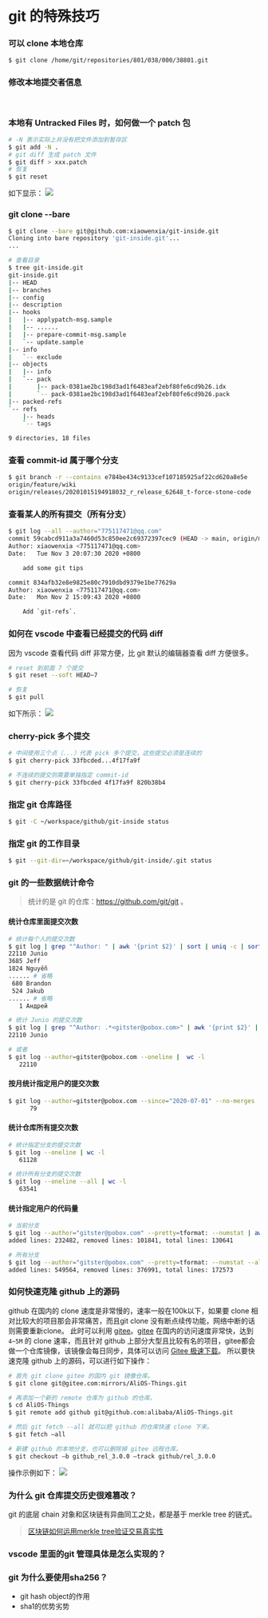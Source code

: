 # git 的特殊技巧

<a name="BVhPV"></a>
### 可以 clone 本地仓库

```bash
$ git clone /home/git/repositories/801/038/000/38801.git
```

<a name="ZrIcR"></a>
### 修改本地提交者信息

<br />

### 本地有 Untracked Files 时，如何做一个 patch 包

```bash
# -N 表示实际上并没有把文件添加到暂存区
$ git add -N .
# git diff 生成 patch 文件
$ git diff > xxx.patch
# 恢复
$ git reset
```
如下显示：
![](https://img.alicdn.com/tfs/TB1VW780hD1gK0jSZFsXXbldVXa-2484-1884.png)


### git clone --bare

```bash
$ git clone --bare git@github.com:xiaowenxia/git-inside.git
Cloning into bare repository 'git-inside.git'...
...

# 查看目录
$ tree git-inside.git 
git-inside.git
|-- HEAD
|-- branches
|-- config
|-- description
|-- hooks
|   |-- applypatch-msg.sample
|   |-- ......
|   |-- prepare-commit-msg.sample
|   `-- update.sample
|-- info
|   `-- exclude
|-- objects
|   |-- info
|   `-- pack
|       |-- pack-0381ae2bc198d3ad1f6483eaf2ebf80fe6cd9b26.idx
|       `-- pack-0381ae2bc198d3ad1f6483eaf2ebf80fe6cd9b26.pack
|-- packed-refs
`-- refs
    |-- heads
    `-- tags

9 directories, 18 files
```

### 查看 commit-id 属于哪个分支

```bash
$ git branch -r --contains e784be434c9133cef107185925af22cd620a8e5e
origin/feature/wiki
origin/releases/20201015194918032_r_release_62648_t-force-stone-code
```

### 查看某人的所有提交（所有分支）
```bash
$ git log --all --author="775117471@qq.com"
commit 59cabcd911a3a7460d53c850ee2c69372397cec9 (HEAD -> main, origin/main, origin/HEAD)
Author: xiaowenxia <775117471@qq.com>
Date:   Tue Nov 3 20:07:30 2020 +0800

    add some git tips

commit 834afb32e8e9825e80c7910dbd9379e1be77629a
Author: xiaowenxia <775117471@qq.com>
Date:   Mon Nov 2 15:09:43 2020 +0800

    Add `git-refs`.
```

### 如何在 vscode 中查看已经提交的代码 diff
因为 vscode 查看代码 diff 非常方便，比 git 默认的编辑器查看 diff 方便很多。
```bash
# reset 到前面 7 个提交
$ git reset --soft HEAD~7

# 恢复
$ git pull
```

如下所示：
![](https://img.alicdn.com/tfs/TB1A08J2AL0gK0jSZFtXXXQCXXa-3092-2098.png)

### cherry-pick 多个提交
```bash
# 中间使用三个点（...）代表 pick 多个提交，这些提交必须是连续的
$ git cherry-pick 33fbcded...4f17fa9f

# 不连续的提交则需要单独指定 commit-id
$ git cherry-pick 33fbcded 4f17fa9f 820b38b4
```


### 指定 git 仓库路径

```bash
$ git -C ~/workspace/github/git-inside status
```

### 指定 git 的工作目录

```bash
$ git --git-dir=~/workspace/github/git-inside/.git status
```

### git 的一些数据统计命令

> 统计的是 git 的仓库：https://github.com/git/git 。

#### 统计仓库里面提交次数

```bash
# 统计每个人的提交次数
$ git log | grep "^Author: " | awk '{print $2}' | sort | uniq -c | sort -k1,1nr
22110 Junio
3685 Jeff
1824 Nguyễn
...... # 省略
 680 Brandon
 524 Jakub
...... # 省略
   1 Андрей

# 统计 Junio 的提交次数
$ git log | grep "^Author: .*<gitster@pobox.com>" | awk '{print $2}' | sort | uniq -c | sort -k1,1nr
22110 Junio

# 或者
$ git log --author=gitster@pobox.com --oneline |  wc -l
   22110
```

#### 按月统计指定用户的提交次数

```bash
$ git log --author=gitster@pobox.com --since="2020-07-01" --no-merges | grep -e 'commit [a-zA-Z0-9]*' | wc -l
      79
```

#### 统计仓库所有提交次数

```bash
# 统计指定分支的提交次数
$ git log --oneline | wc -l
   61128

# 统计所有分支的提交次数
$ git log --oneline --all | wc -l
   63541
```

#### 统计指定用户的代码量

```bash
# 当前分支
$ git log --author="gitster@pobox.com" --pretty=tformat: --numstat | awk '{ add += $1; subs += $2; loc += $1 - $2 } END { printf "added lines: %s, removed lines: %s, total lines: %s\n", add, subs, loc }' -
added lines: 232482, removed lines: 101841, total lines: 130641

# 所有分支
$ git log --author="gitster@pobox.com" --pretty=tformat: --numstat --all | awk '{ add += $1; subs += $2; loc += $1 - $2 } END { printf "added lines: %s, removed lines: %s, total lines: %s\n", add, subs, loc }' -
added lines: 549564, removed lines: 376991, total lines: 172573
```

### 如何快速克隆 github 上的源码
github 在国内的 clone 速度是非常慢的，速率一般在100k以下，如果要 clone 相对比较大的项目那会非常痛苦，而且git clone 没有断点续传功能，网络中断的话则需要重新clone。
此时可以利用 [gitee](https://gitee.com/)。[gitee](https://gitee.com/) 在国内的访问速度非常快，达到 `4~5M` 的 clone 速率，而且针对 github 上部分大型且比较有名的项目，gitee都会做一个仓库镜像，该镜像会每日同步，具体可以访问 [Gitee 极速下载](https://gitee.com/mirrors)。
所以要快速克隆 github 上的源码，可以进行如下操作：

```bash
# 首先 git clone gitee 的国内 git 镜像仓库。
$ git clone git@gitee.com:mirrors/AliOS-Things.git

# 再添加一个新的 remote 仓库为 github 的仓库。
$ cd AliOS-Things
$ git remote add github git@github.com:alibaba/AliOS-Things.git

# 然后 git fetch --all 就可以把 github 的仓库快速 clone 下来。
$ git fetch –all

# 新建 github 的本地分支，也可以删除掉 gitee 远程仓库。
$ git checkout –b github_rel_3.0.0 –track github/rel_3.0.0
```

操作示例如下：
![](https://img.alicdn.com/tfs/TB1YCyVjrr1gK0jSZR0XXbP8XXa-967-534.gif)

### 为什么 git 仓库提交历史很难篡改？

git 的底层 chain 对象和区块链有异曲同工之处，都是基于 merkle tree 的链式。
> [区块链如何运用merkle tree验证交易真实性](https://www.tangshuang.net/4117.html)
### vscode 里面的git 管理具体是怎么实现的？

### git 为什么要使用sha256？
* git hash object的作用
* sha1的优势劣势